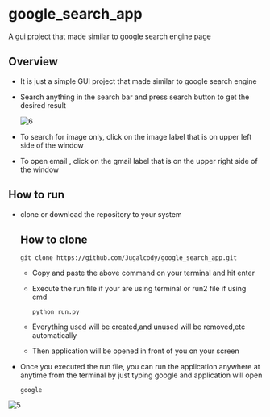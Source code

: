 # google_search_app
A gui project that made similar to google search engine page

## Overview
 - It is just a simple GUI project that made similar to google search engine
       
 - Search anything in the search bar and press search button to get the desired result
      
      ![6](https://user-images.githubusercontent.com/94907322/151422617-9f828b96-4571-4e6d-8405-35ad48e28f68.jpg)

 - To search for image only, click on the image label that is on upper left side of the window
 - To open email , click on the gmail label that is on the upper right side of the window

## How to run
 - clone or download the repository to your system
   
   ## How to clone 
       git clone https://github.com/Jugalcody/google_search_app.git
                      
   - Copy and paste the above command on your terminal and hit enter
                             
   - Execute the run file if your are using terminal or run2 file if using cmd
                                    
         python run.py 
              
   - Everything used will be created,and unused will be removed,etc automatically
   
   - Then application will be opened in front of you on your screen

 
- Once you executed the run file, you can run the application anywhere at anytime from the terminal by just typing google and application will open 
        
      google
 
 ![5](https://user-images.githubusercontent.com/94907322/151422360-047054e7-47b5-4754-80e1-fef30bc87305.jpg)
            
